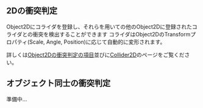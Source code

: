 ## 2Dの衝突判定

Object2Dにコライダを登録し、それらを用いての他のObject2Dに登録されたコライダとの衝突を検出することができます
コライダはObject2DのTransformプロパティ(Scale, Angle, Position)に応じて自動的に変形されます。

詳しくは[Object2Dの衝突判定の項目](./../Reference/2D/Object2D.md#collision)並びに[Collider2D](./../Reference/Collider2D/Collider2D.md)のページをご覧ください。

## オブジェクト同士の衝突判定

準備中...